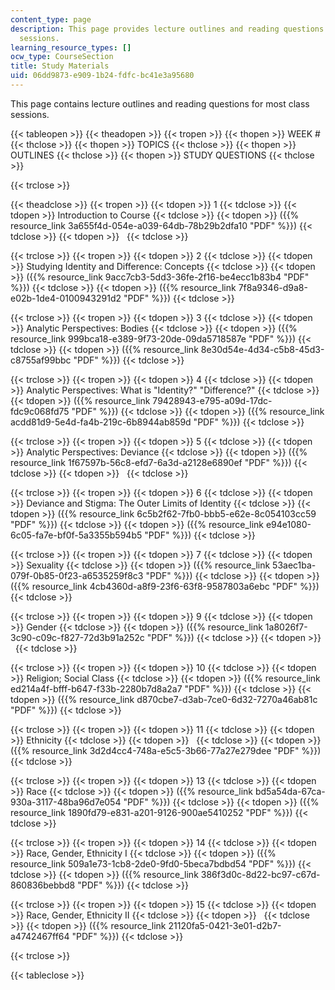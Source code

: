 ```yaml
---
content_type: page
description: This page provides lecture outlines and reading questions for most class
  sessions.
learning_resource_types: []
ocw_type: CourseSection
title: Study Materials
uid: 06dd9873-e909-1b24-fdfc-bc41e3a95680
---
```


This page contains lecture outlines and reading questions for most class sessions.

{{< tableopen >}}
{{< theadopen >}}
{{< tropen >}}
{{< thopen >}}
WEEK #
{{< thclose >}}
{{< thopen >}}
TOPICS
{{< thclose >}}
{{< thopen >}}
OUTLINES
{{< thclose >}}
{{< thopen >}}
STUDY QUESTIONS
{{< thclose >}}

{{< trclose >}}

{{< theadclose >}}
{{< tropen >}}
{{< tdopen >}}
1
{{< tdclose >}}
{{< tdopen >}}
Introduction to Course
{{< tdclose >}}
{{< tdopen >}}
({{% resource_link 3a655f4d-054e-a039-64db-78b29b2dfa10 "PDF" %}})
{{< tdclose >}}
{{< tdopen >}}
 
{{< tdclose >}}

{{< trclose >}}
{{< tropen >}}
{{< tdopen >}}
2
{{< tdclose >}}
{{< tdopen >}}
Studying Identity and Difference: Concepts
{{< tdclose >}}
{{< tdopen >}}
({{% resource_link 9acc7cb3-5dd3-36fe-2f16-be4ecc1b83b4 "PDF" %}})
{{< tdclose >}}
{{< tdopen >}}
({{% resource_link 7f8a9346-d9a8-e02b-1de4-0100943291d2 "PDF" %}})
{{< tdclose >}}

{{< trclose >}}
{{< tropen >}}
{{< tdopen >}}
3
{{< tdclose >}}
{{< tdopen >}}
Analytic Perspectives: Bodies
{{< tdclose >}}
{{< tdopen >}}
({{% resource_link 999bca18-e389-9f73-20de-09da5718587e "PDF" %}})
{{< tdclose >}}
{{< tdopen >}}
({{% resource_link 8e30d54e-4d34-c5b8-45d3-c8755af99bbc "PDF" %}})
{{< tdclose >}}

{{< trclose >}}
{{< tropen >}}
{{< tdopen >}}
4
{{< tdclose >}}
{{< tdopen >}}
Analytic Perspectives: What is "Identity?" "Difference?"
{{< tdclose >}}
{{< tdopen >}}
({{% resource_link 79428943-e795-a09d-17dc-fdc9c068fd75 "PDF" %}})
{{< tdclose >}}
{{< tdopen >}}
({{% resource_link acdd81d9-5e4d-fa4b-219c-6b8944ab859d "PDF" %}})
{{< tdclose >}}

{{< trclose >}}
{{< tropen >}}
{{< tdopen >}}
5
{{< tdclose >}}
{{< tdopen >}}
Analytic Perspectives: Deviance
{{< tdclose >}}
{{< tdopen >}}
({{% resource_link 1f67597b-56c8-efd7-6a3d-a2128e6890ef "PDF" %}})
{{< tdclose >}}
{{< tdopen >}}
 
{{< tdclose >}}

{{< trclose >}}
{{< tropen >}}
{{< tdopen >}}
6
{{< tdclose >}}
{{< tdopen >}}
Deviance and Stigma: The Outer Limits of Identity
{{< tdclose >}}
{{< tdopen >}}
({{% resource_link 6c5b2f62-7fb0-bbb5-e62e-8c054103cc59 "PDF" %}})
{{< tdclose >}}
{{< tdopen >}}
({{% resource_link e94e1080-6c05-fa7e-bf0f-5a3355b594b5 "PDF" %}})
{{< tdclose >}}

{{< trclose >}}
{{< tropen >}}
{{< tdopen >}}
7
{{< tdclose >}}
{{< tdopen >}}
Sexuality
{{< tdclose >}}
{{< tdopen >}}
({{% resource_link 53aec1ba-079f-0b85-0f23-a6535259f8c3 "PDF" %}})
{{< tdclose >}}
{{< tdopen >}}
({{% resource_link 4cb4360d-a8f9-23f6-63f8-9587803a6ebc "PDF" %}})
{{< tdclose >}}

{{< trclose >}}
{{< tropen >}}
{{< tdopen >}}
9
{{< tdclose >}}
{{< tdopen >}}
Gender
{{< tdclose >}}
{{< tdopen >}}
({{% resource_link 1a8026f7-3c90-c09c-f827-72d3b91a252c "PDF" %}})
{{< tdclose >}}
{{< tdopen >}}
 
{{< tdclose >}}

{{< trclose >}}
{{< tropen >}}
{{< tdopen >}}
10
{{< tdclose >}}
{{< tdopen >}}
Religion; Social Class
{{< tdclose >}}
{{< tdopen >}}
({{% resource_link ed214a4f-bfff-b647-f33b-2280b7d8a2a7 "PDF" %}})
{{< tdclose >}}
{{< tdopen >}}
({{% resource_link d870cbe7-d3ab-7ce0-6d32-7270a46ab81c "PDF" %}})
{{< tdclose >}}

{{< trclose >}}
{{< tropen >}}
{{< tdopen >}}
11
{{< tdclose >}}
{{< tdopen >}}
Ethnicity
{{< tdclose >}}
{{< tdopen >}}
 
{{< tdclose >}}
{{< tdopen >}}
({{% resource_link 3d2d4cc4-748a-e5c5-3b66-77a27e279dee "PDF" %}})
{{< tdclose >}}

{{< trclose >}}
{{< tropen >}}
{{< tdopen >}}
13
{{< tdclose >}}
{{< tdopen >}}
Race
{{< tdclose >}}
{{< tdopen >}}
({{% resource_link bd5a54da-67ca-930a-3117-48ba96d7e054 "PDF" %}})
{{< tdclose >}}
{{< tdopen >}}
({{% resource_link 1890fd79-e831-a201-9126-900ae5410252 "PDF" %}})
{{< tdclose >}}

{{< trclose >}}
{{< tropen >}}
{{< tdopen >}}
14
{{< tdclose >}}
{{< tdopen >}}
Race, Gender, Ethnicity I
{{< tdclose >}}
{{< tdopen >}}
({{% resource_link 509a1e73-1cb8-2de0-9fd0-5beca7bdbd54 "PDF" %}})
{{< tdclose >}}
{{< tdopen >}}
({{% resource_link 386f3d0c-8d22-bc97-c67d-860836bebbd8 "PDF" %}})
{{< tdclose >}}

{{< trclose >}}
{{< tropen >}}
{{< tdopen >}}
15
{{< tdclose >}}
{{< tdopen >}}
Race, Gender, Ethnicity II
{{< tdclose >}}
{{< tdopen >}}
 
{{< tdclose >}}
{{< tdopen >}}
({{% resource_link 21120fa5-0421-3e01-d2b7-a4742467ff64 "PDF" %}})
{{< tdclose >}}

{{< trclose >}}

{{< tableclose >}}